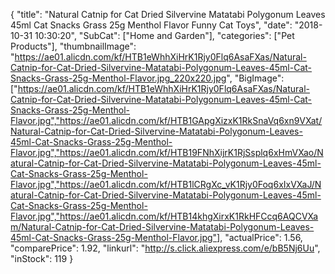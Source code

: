 {
	"title": "Natural Catnip for Cat Dried Silvervine Matatabi Polygonum Leaves 45ml Cat Snacks Grass 25g Menthol Flavor Funny Cat Toys",
	"date": "2018-10-31 10:30:20",
	"SubCat": ["Home and Garden"],
	"categories": ["Pet Products"],
	"thumbnailImage": "https://ae01.alicdn.com/kf/HTB1eWhhXiHrK1Rjy0Flq6AsaFXas/Natural-Catnip-for-Cat-Dried-Silvervine-Matatabi-Polygonum-Leaves-45ml-Cat-Snacks-Grass-25g-Menthol-Flavor.jpg_220x220.jpg",
	"BigImage": ["https://ae01.alicdn.com/kf/HTB1eWhhXiHrK1Rjy0Flq6AsaFXas/Natural-Catnip-for-Cat-Dried-Silvervine-Matatabi-Polygonum-Leaves-45ml-Cat-Snacks-Grass-25g-Menthol-Flavor.jpg","https://ae01.alicdn.com/kf/HTB1GApgXizxK1RkSnaVq6xn9VXat/Natural-Catnip-for-Cat-Dried-Silvervine-Matatabi-Polygonum-Leaves-45ml-Cat-Snacks-Grass-25g-Menthol-Flavor.jpg","https://ae01.alicdn.com/kf/HTB19FNhXijrK1RjSsplq6xHmVXao/Natural-Catnip-for-Cat-Dried-Silvervine-Matatabi-Polygonum-Leaves-45ml-Cat-Snacks-Grass-25g-Menthol-Flavor.jpg","https://ae01.alicdn.com/kf/HTB1lCRgXc_vK1Rjy0Foq6xIxVXaJ/Natural-Catnip-for-Cat-Dried-Silvervine-Matatabi-Polygonum-Leaves-45ml-Cat-Snacks-Grass-25g-Menthol-Flavor.jpg","https://ae01.alicdn.com/kf/HTB14khgXirxK1RkHFCcq6AQCVXam/Natural-Catnip-for-Cat-Dried-Silvervine-Matatabi-Polygonum-Leaves-45ml-Cat-Snacks-Grass-25g-Menthol-Flavor.jpg"],
	"actualPrice": 1.56,
	"comparePrice": 1.92,
	"linkurl": "http://s.click.aliexpress.com/e/bB5Nj6Uu",
	"inStock": 119
}
